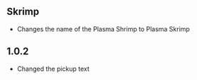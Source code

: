 ## Skrimp

- Changes the name of the Plasma Shrimp to Plasma Skrimp

## 1.0.2

- Changed the pickup text

